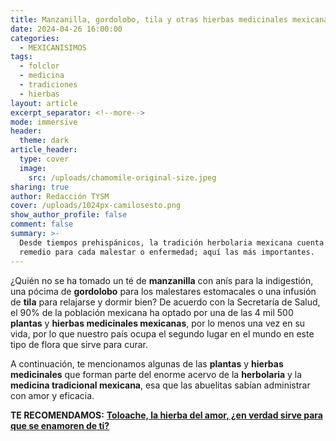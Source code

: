 ```yaml
---
title: Manzanilla, gordolobo, tila y otras hierbas medicinales mexicanas
date: 2024-04-26 16:00:00
categories:
  - MEXICANISIMOS
tags:
  - folclor
  - medicina
  - tradiciones
  - hierbas
layout: article
excerpt_separator: <!--more-->
mode: immersive
header:
  theme: dark
article_header:
  type: cover
  image:
    src: /uploads/chamomile-original-size.jpeg
sharing: true
author: Redacción TYSM
cover: /uploads/1024px-camilosesto.png
show_author_profile: false
comment: false
summary: >-
  Desde tiempos prehispánicos, la tradición herbolaria mexicana cuenta con un
  remedio para cada malestar o enfermedad; aquí las más importantes.
---
```

¿Quién no se ha tomado un té de **manzanilla** con anís para la indigestión, una pócima de **gordolobo** para los malestares estomacales o una infusión de **tila** para relajarse y dormir bien? De acuerdo con la Secretaría de Salud, el 90% de la población mexicana ha optado por una de las 4 mil 500 **plantas** y **hierbas medicinales mexicanas**, por lo menos una vez en su vida, por lo que nuestro país ocupa el segundo lugar en el mundo en este tipo de flora que sirve para curar.

A continuación, te mencionamos algunas de las **plantas** y **hierbas** **medicinales** que forman parte del enorme acervo de la **herbolaria** y la **medicina tradicional mexicana**, esa que las abuelitas sabían administrar con amor y eficacia.

**TE RECOMENDAMOS:** [**Toloache, la hierba del amor, ¿en verdad sirve para que se enamoren de ti?**](https://blog.tonoysumariachi.com/mexicanisimos/2022/08/18/toloache-la-hierba-del-amor-en-verdad-sirve-para-que-se-enamoren-de-ti.html)

&nbsp;